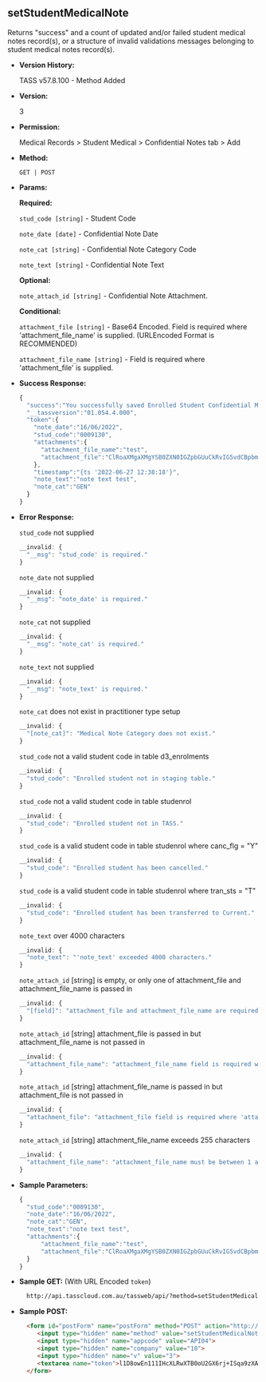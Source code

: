 **setStudentMedicalNote**
----
  Returns "success" and a count of updated and/or failed student medical notes record(s), or a structure of invalid validations messages belonging to student medical notes record(s).
  
* **Version History:**

  TASS v57.8.100 - Method Added

* **Version:**

  3

* **Permission:**

  Medical Records > Student Medical > Confidential Notes tab > Add

* **Method:**

  `GET | POST`
  
* **Params:**

  **Required:**
 
  `stud_code [string]` - Student Code

  `note_date [date]` - Confidential Note Date

  `note_cat [string]` - Confidential Note Category Code

  `note_text [string]` - Confidential Note Text

  **Optional:**

  `note_attach_id [string]` - Confidential Note Attachment.

  **Conditional:**

  `attachment_file [string]` - Base64 Encoded. Field is required where 'attachment_file_name' is supplied. (URLEncoded Format is RECOMMENDED)

  `attachment_file_name [string]` - Field is required where 'attachment_file' is supplied.

* **Success Response:**

  ```javascript
  {
    "success":"You successfully saved Enrolled Student Confidential Medical Note.",
    "__tassversion":"01.054.4.000",
    "token":{
      "note_date":"16/06/2022",
      "stud_code":"0009130",
      "attachments":{
        "attachment_file_name":"test",
        "attachment_file":"ClRoaXMgaXMgYSB0ZXN0IGZpbGUuCkRvIG5vdCBpbmNsdWRlIGEgdGFibGUhISEKTmFtZQlRdWFudGl0eQlWYWx1ZQppUGFkCTEJNTAwCmlQaG9uZQkxCTEwMDAKVG90YWwJMgkxNTAw"
      },
      "timestamp":"{ts '2022-06-27 12:38:18'}",
      "note_text":"note text test",
      "note_cat":"GEN"
    }
  }
  ```

* **Error Response:**

  `stud_code` not supplied
  ```javascript
  __invalid: {
    "__msg": "stud_code' is required."
  }
  ```

  `note_date` not supplied
  ```javascript
  __invalid: {
    "__msg": "note_date' is required."
  }
  ```

  `note_cat` not supplied
  ```javascript
  __invalid: {
    "__msg": "note_cat' is required."
  }
  ```

  `note_text` not supplied
  ```javascript
  __invalid: {
    "__msg": "note_text' is required."
  }
  ```

  `note_cat` does not exist in practitioner type setup
  ```javascript
  __invalid: {
    "[note_cat]": "Medical Note Category does not exist."
  }
  ```

  `stud_code` not a valid student code in table d3_enrolments
  ```javascript
  __invalid: {
    "stud_code": "Enrolled student not in staging table."
  }
  ```

  `stud_code` not a valid student code in table studenrol
  ```javascript
  __invalid: {
    "stud_code": "Enrolled student not in TASS."
  }
  ```

  `stud_code` is a valid student code in table studenrol where canc_flg = "Y"
  ```javascript
  __invalid: {
    "stud_code": "Enrolled student has been cancelled."
  }
  ```

  `stud_code` is a valid student code in table studenrol where tran_sts = "T"
  ```javascript
  __invalid: {
    "stud_code": "Enrolled student has been transferred to Current."
  }
  ```

  `note_text` over 4000 characters
  ```javascript
  __invalid: {
    "note_text": "'note_text' exceeded 4000 characters."
  }
  ```

  `note_attach_id` [string] is empty, or only one of attachment_file and attachment_file_name is passed in
  ```javascript
  __invalid: {
    "[field]": "attachment_file and attachment_file_name are required if [field] is passed in."
  }
  ```

  `note_attach_id` [string] attachment_file is passed in but attachment_file_name is not passed in
  ```javascript
  __invalid: {
    "attachment_file_name": "attachment_file_name field is required where 'attachment_file' is supplied."
  }
  ```

  `note_attach_id` [string] attachment_file_name is passed in but attachment_file is not passed in
  ```javascript
  __invalid: {
    "attachment_file": "attachment_file field is required where 'attachment_file_name' is supplied."
  }
  ```

  `note_attach_id` [string] attachment_file_name exceeds 255 characters
  ```javascript
  __invalid: {
    "attachment_file_name": "attachment_file_name must be between 1 and 255 characters."
  }
  ```
    
* **Sample Parameters:**

  ```javascript
  {
    "stud_code":"0009130",
    "note_date":"16/06/2022",
    "note_cat":"GEN",
    "note_text":"note text test",
    "attachments":{
        "attachment_file_name":"test",
        "attachment_file":"ClRoaXMgaXMgYSB0ZXN0IGZpbGUuCkRvIG5vdCBpbmNsdWRlIGEgdGFibGUhISEKTmFtZQlRdWFudGl0eQlWYWx1ZQppUGFkCTEJNTAwCmlQaG9uZQkxCTEwMDAKVG90YWwJMgkxNTAw"
    }
  }
  ```

* **Sample GET:** (With URL Encoded `token`)

  ```HTML
    http://api.tasscloud.com.au/tassweb/api/?method=setStudentMedicalNote&appcode=API04&company=10&v=3&token=l1D8owEn111IHcXLRwXTB0oU2GX6rj%2BISqa9zXA8We3J3mwgjW5pdUvFK3%2FIZ4mJ4bMyfKTmEoup%2B3tTE9GeLQ%3D%3D
  ```
  
* **Sample POST:**

  ```HTML
    <form id="postForm" name="postForm" method="POST" action="http://api.tasscloud.com.au/tassweb/api/">
       <input type="hidden" name="method" value="setStudentMedicalNote">
       <input type="hidden" name="appcode" value="API04">
       <input type="hidden" name="company" value="10">
       <input type="hidden" name="v" value="3">
       <textarea name="token">l1D8owEn111IHcXLRwXTB0oU2GX6rj+ISqa9zXA8We3J3mwgjW5pdUvFK3/IZ4mJ4bMyfKTmEoup+3tTE9GeLQ==</textarea>
    </form>
  ```